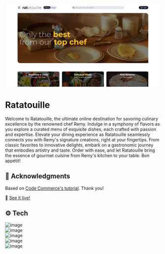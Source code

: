 ![preview](./.github/preview.png)

# Ratatouille
Welcome to Ratatouille, the ultimate online destination for savoring culinary excellence by the renowned chef Remy. Indulge in a symphony of flavors as you explore a curated menu of exquisite dishes, each crafted with passion and expertise. Elevate your dining experience as Ratatouille seamlessly connects you with Remy's signature creations, right at your fingertips. From classic favorites to innovative delights, embark on a gastronomic journey that embodies artistry and taste. Order with ease, and let Ratatouille bring the essence of gourmet cuisine from Remy's kitchen to your table. Bon appétit!<br>

## 🏅 Acknowledgments
Based on [Code Commerce's tutorial](https://www.youtube.com/watch?v=GDd2c70gsxE). Thank you!

🔗 [See it live!](https://ratratatouille.netlify.app)

## ⚙️ Tech

![image](https://img.shields.io/badge/HTML5-E34F26?style=for-the-badge&logo=html5&logoColor=white)<br>
![image](https://img.shields.io/badge/CSS3-1572B6?style=for-the-badge&logo=css3&logoColor=white)<br>
![image](https://img.shields.io/badge/JavaScript-323330?style=for-the-badge&logo=javascript&logoColor=F7DF1E)<br>
![image](https://img.shields.io/badge/Tailwind_CSS-38B2AC?style=for-the-badge&logo=tailwind-css&logoColor=white)<br>
![image](https://img.shields.io/badge/React-20232A?style=for-the-badge&logo=react&logoColor=61DAFB)<br>
